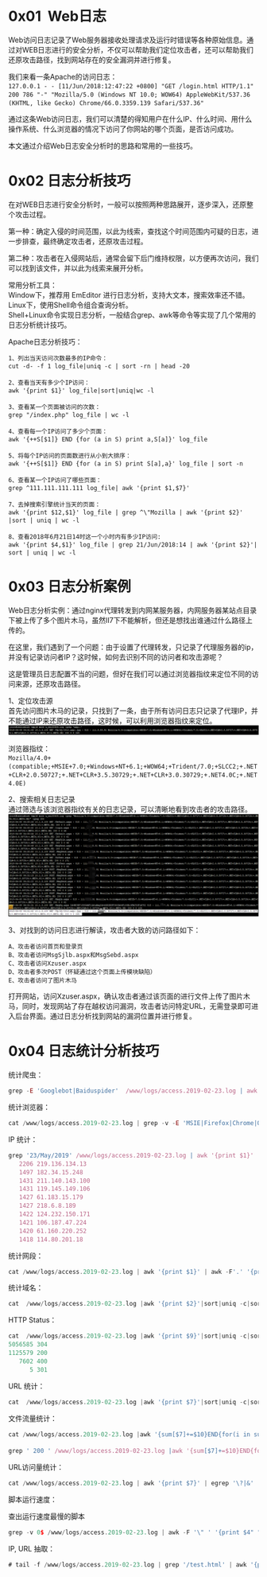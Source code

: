 
# 0x01  Web日志
Web访问日志记录了Web服务器接收处理请求及运行时错误等各种原始信息。通过对WEB日志进行的安全分析，不仅可以帮助我们定位攻击者，还可以帮助我们还原攻击路径，找到网站存在的安全漏洞并进行修复。

我们来看一条Apache的访问日志：<br />`127.0.0.1 - - [11/Jun/2018:12:47:22 +0800] "GET /login.html HTTP/1.1" 200 786 "-" "Mozilla/5.0 (Windows NT 10.0; WOW64) AppleWebKit/537.36 (KHTML, like Gecko) Chrome/66.0.3359.139 Safari/537.36"`

通过这条Web访问日志，我们可以清楚的得知用户在什么IP、什么时间、用什么操作系统、什么浏览器的情况下访问了你网站的哪个页面，是否访问成功。

本文通过介绍Web日志安全分析时的思路和常用的一些技巧。


# 0x02 日志分析技巧
在对WEB日志进行安全分析时，一般可以按照两种思路展开，逐步深入，还原整个攻击过程。

第一种：确定入侵的时间范围，以此为线索，查找这个时间范围内可疑的日志，进一步排查，最终确定攻击者，还原攻击过程。

第二种：攻击者在入侵网站后，通常会留下后门维持权限，以方便再次访问，我们可以找到该文件，并以此为线索来展开分析。

常用分析工具：<br />Window下，推荐用 EmEditor 进行日志分析，支持大文本，搜索效率还不错。<br />Linux下，使用Shell命令组合查询分析。<br />Shell+Linux命令实现日志分析，一般结合grep、awk等命令等实现了几个常用的日志分析统计技巧。

Apache日志分析技巧：
```
1、列出当天访问次数最多的IP命令：
cut -d- -f 1 log_file|uniq -c | sort -rn | head -20

2、查看当天有多少个IP访问：
awk '{print $1}' log_file|sort|uniq|wc -l

3、查看某一个页面被访问的次数：
grep "/index.php" log_file | wc -l

4、查看每一个IP访问了多少个页面：
awk '{++S[$1]} END {for (a in S) print a,S[a]}' log_file

5、将每个IP访问的页面数进行从小到大排序：
awk '{++S[$1]} END {for (a in S) print S[a],a}' log_file | sort -n

6、查看某一个IP访问了哪些页面：
grep ^111.111.111.111 log_file| awk '{print $1,$7}'

7、去掉搜索引擎统计当天的页面：
awk '{print $12,$1}' log_file | grep ^\"Mozilla | awk '{print $2}' |sort | uniq | wc -l

8、查看2018年6月21日14时这一个小时内有多少IP访问:
awk '{print $4,$1}' log_file | grep 21/Jun/2018:14 | awk '{print $2}'| sort | uniq | wc -l
```


# 0x03 日志分析案例
Web日志分析实例：通过nginx代理转发到内网某服务器，内网服务器某站点目录下被上传了多个图片木马，虽然II7下不能解析，但还是想找出谁通过什么路径上传的。

在这里，我们遇到了一个问题：由于设置了代理转发，只记录了代理服务器的ip，并没有记录访问者IP？这时候，如何去识别不同的访问者和攻击源呢？

这是管理员日志配置不当的问题，但好在我们可以通过浏览器指纹来定位不同的访问来源，还原攻击路径。

1、定位攻击源<br />首先访问图片木马的记录，只找到了一条，由于所有访问日志只记录了代理IP，并不能通过IP来还原攻击路径，这时候，可以利用浏览器指纹来定位。<br />![log-3-1.png](../../_img\05-应急响应/1656918840387-617523bb-3615-4f83-985c-c647a012bdbc.png)

浏览器指纹：<br />`Mozilla/4.0+(compatible;+MSIE+7.0;+Windows+NT+6.1;+WOW64;+Trident/7.0;+SLCC2;+.NET+CLR+2.0.50727;+.NET+CLR+3.5.30729;+.NET+CLR+3.0.30729;+.NET4.0C;+.NET4.0E)`

2、搜索相关日志记录<br />通过筛选与该浏览器指纹有关的日志记录，可以清晰地看到攻击者的攻击路径。<br />![log-3-2.png](../../_img\05-应急响应/1656918850850-f6ed39e0-24d1-4143-8aa7-3eabd8794947.png)

3、对找到的访问日志进行解读，攻击者大致的访问路径如下：
```
A、攻击者访问首页和登录页
B、攻击者访问MsgSjlb.aspx和MsgSebd.aspx
C、攻击者访问Xzuser.aspx
D、攻击者多次POST（怀疑通过这个页面上传模块缺陷）
E、攻击者访问了图片木马
```

打开网站，访问Xzuser.aspx，确认攻击者通过该页面的进行文件上传了图片木马，同时，发现网站了存在越权访问漏洞，攻击者访问特定URL，无需登录即可进入后台界面。通过日志分析找到网站的漏洞位置并进行修复。


# 0x04 日志统计分析技巧
统计爬虫：
```javascript
grep -E 'Googlebot|Baiduspider'  /www/logs/access.2019-02-23.log | awk '{ print $1 }' | sort | uniq
```

统计浏览器：
```javascript
cat /www/logs/access.2019-02-23.log | grep -v -E 'MSIE|Firefox|Chrome|Opera|Safari|Gecko|Maxthon' | sort | uniq -c | sort -r -n | head -n 100
```

IP 统计：
```javascript
grep '23/May/2019' /www/logs/access.2019-02-23.log | awk '{print $1}' | awk -F'.' '{print $1"."$2"."$3"."$4}' | sort | uniq -c | sort -r -n | head -n 10
   2206 219.136.134.13
   1497 182.34.15.248
   1431 211.140.143.100
   1431 119.145.149.106
   1427 61.183.15.179
   1427 218.6.8.189
   1422 124.232.150.171
   1421 106.187.47.224
   1420 61.160.220.252
   1418 114.80.201.18
```

统计网段：
```javascript
cat /www/logs/access.2019-02-23.log | awk '{print $1}' | awk -F'.' '{print $1"."$2"."$3".0"}' | sort | uniq -c | sort -r -n | head -n 200
```

统计域名：
```javascript
cat  /www/logs/access.2019-02-23.log |awk '{print $2}'|sort|uniq -c|sort -rn|more
```

HTTP Status：
```javascript
cat  /www/logs/access.2019-02-23.log |awk '{print $9}'|sort|uniq -c|sort -rn|more
5056585 304
1125579 200
   7602 400
      5 301
```

URL 统计：
```javascript
cat  /www/logs/access.2019-02-23.log |awk '{print $7}'|sort|uniq -c|sort -rn|more
```

文件流量统计：
```javascript
cat /www/logs/access.2019-02-23.log |awk '{sum[$7]+=$10}END{for(i in sum){print sum[i],i}}'|sort -rn|more

grep ' 200 ' /www/logs/access.2019-02-23.log |awk '{sum[$7]+=$10}END{for(i in sum){print sum[i],i}}'|sort -rn|more
```

URL访问量统计：
```javascript
cat /www/logs/access.2019-02-23.log | awk '{print $7}' | egrep '\?|&' | sort | uniq -c | sort -rn | more
```

脚本运行速度：

查出运行速度最慢的脚本
```javascript
grep -v 0$ /www/logs/access.2019-02-23.log | awk -F '\" ' '{print $4" " $1}' web.log | awk '{print $1" "$8}' | sort -n -k 1 -r | uniq > /tmp/slow_url.txt
```

IP, URL 抽取：
```javascript
# tail -f /www/logs/access.2019-02-23.log | grep '/test.html' | awk '{print $1" "$7}'
```
